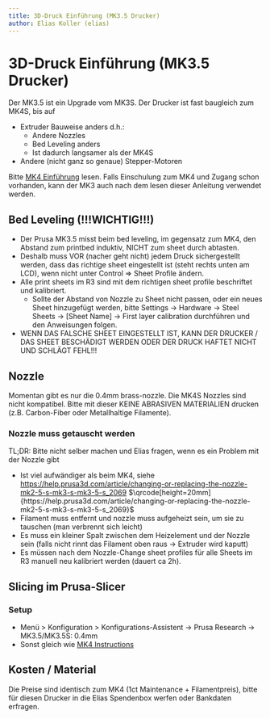 ```yaml
---
title: 3D-Druck Einführung (MK3.5 Drucker)
author: Elias Koller (elias)
---
```


# 3D-Druck Einführung (MK3.5 Drucker)
Der MK3.5 ist ein Upgrade vom MK3S. Der Drucker ist fast baugleich zum MK4S, bis auf
- Extruder Bauweise anders d.h.:
  - Andere Nozzles
  - Bed Leveling anders
  - Ist dadurch langsamer als der MK4S
- Andere (nicht ganz so genaue) Stepper-Motoren

Bitte [MK4 Einführung](./MK4S.md) lesen. Falls Einschulung zum MK4 und Zugang schon vorhanden, kann der MK3 auch nach dem lesen dieser Anleitung verwendet werden.

## Bed Leveling (!!!WICHTIG!!!)
- Der Prusa MK3.5 misst beim bed leveling, im gegensatz zum MK4, den Abstand zum printbed induktiv, NICHT zum sheet durch abtasten.
- Deshalb muss VOR (nacher geht nicht) jedem Druck sichergestellt werden, dass das richtige sheet eingestellt ist (steht rechts unten am LCD), wenn nicht unter Control => Sheet Profile ändern.
- Alle print sheets im R3 sind mit dem richtigen sheet profile beschriftet und kalibriert.
  - Sollte der Abstand von Nozzle zu Sheet nicht passen, oder ein neues Sheet hinzugefügt werden, bitte  Settings -> Hardware -> Steel Sheets -> [Sheet Name] -> First layer calibration durchführen und den Anweisungen folgen.
- WENN DAS FALSCHE SHEET EINGESTELLT IST, KANN DER DRUCKER / DAS SHEET BESCHÄDIGT WERDEN ODER DER DRUCK HAFTET NICHT UND SCHLÄGT FEHL!!!

## Nozzle
Momentan gibt es nur die 0.4mm brass-nozzle. Die MK4S Nozzles sind nicht kompatibel. Bitte mit dieser KEINE ABRASIVEN MATERIALIEN drucken (z.B. Carbon-Fiber oder Metallhaltige Filamente).

### Nozzle muss getauscht werden
TL;DR: Bitte nicht selber machen und Elias fragen, wenn es ein Problem mit der Nozzle gibt
- Ist viel aufwändiger als beim MK4, siehe https://help.prusa3d.com/article/changing-or-replacing-the-nozzle-mk2-5-s-mk3-s-mk3-5-s_2069 $\qrcode[height=20mm]{https://help.prusa3d.com/article/changing-or-replacing-the-nozzle-mk2-5-s-mk3-s-mk3-5-s_2069}$
- Filament muss entfernt und nozzle muss aufgeheizt sein, um sie zu tauschen (man verbrennt sich leicht)
- Es muss ein kleiner Spalt zwischen dem Heizelement und der Nozzle sein (falls nicht rinnt das Filament oben raus -> Extruder wird kaputt)
- Es müssen nach dem Nozzle-Change sheet profiles für alle Sheets im R3 manuell neu kalibriert werden (dauert ca 2h).

## Slicing im Prusa-Slicer

### Setup
- Menü > Konfiguration > Konfigurations-Assistent -> Prusa Research -> MK3.5/MK3.5S: 0.4mm
- Sonst gleich wie [MK4 Instructions](./MK4S.md)

## Kosten / Material
Die Preise sind identisch zum MK4 (1ct Maintenance + Filamentpreis), bitte für diesen Drucker in die Elias Spendenbox werfen oder Bankdaten erfragen.

